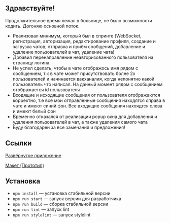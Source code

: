 ## Здравствуйте!
Продолжительное время лежал в больнице, не было возможности кодить. Догоняю основной поток.

- Реализовал минимум, который был в спринте (WebSocket, регистрация, авторизация, редактирование профиля, создание и загрузка чатов, отправка и приём сообщений, добавление и удаление пользователей в чат, удаление чата)
- Добавил перенаправление неавторизованного пользователя на страницу логина
- Не успел сделать, чтобы в чате отображось имя рядом с сообщением, т.к в чате может присутствовать более 2х пользователей и начинается вакханалия, когда непонятно какой пользователь что написал. На данный момент рядом с сообщением отображается id пользователя
- Входящие и исходящие сообщения от пользователя отображаются корректно, т.е все мои отправленные сообщения находятся справа в чате и имеют синий фон. Все входящие сообщения нахоядтся слева и имеют белый фон
- Временно отказался от реализации popup окна для добавления и удаления пользователей в чат, а также удаления самого чата
- Буду благодарен за все замечания и предложения!

## Ссылки
[Развёрнутое приложение](https://ratanov-sprint3.netlify.app/)

[Макет (Прототип)](https://www.figma.com/file/jF5fFFzgGOxQeB4CmKWTiE/Chat_external_link?type=design&node-id=0-1&mode=design&t=VHAhC8SYMZvrH8J0-0)


## Установка
- `npm install` — установка стабильной версии
- `npm run start` — запуск версии для разработчика
- `npm run build` — сборка стабильной версии
- `npm run lint` — запуск lint
- `npm run stylelint` — запуск stylelint
